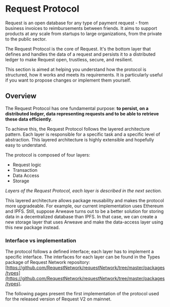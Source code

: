 # Request Protocol

Request is an open database for any type of payment request - from business invoices to reimbursements between friends. It aims to support products at any scale from startups to large organizations, from the private to the public sector.

The Request Protocol is the core of Request. It's the bottom layer that defines and handles the data of a request and persists it to a distributed ledger to make Request open, trustless, secure, and resilient.

This section is aimed at helping you understand how the protocol is structured, how it works and meets its requirements. It is particularly useful if you want to propose changes or implement them yourself.

## Overview

The Request Protocol has one fundamental purpose: **to persist, on a distributed ledger, data representing requests and to be able to retrieve these data efficiently**.

To achieve this, the Request Protocol follows the layered architecture pattern. Each layer is responsible for a specific task and a specific level of abstraction. This layered architecture is highly extensible and hopefully easy to understand.

The protocol is composed of four layers:

* Request logic
* Transaction
* Data Access
* Storage

&#x20;_Layers of the Request Protocol, each layer is described in the next section._

This layered architecture allows package reusability and makes the protocol more upgradeable. For example, our current implementation uses Ethereum and IPFS. Still, suppose Arweave turns out to be a better solution for storing data in a decentralized database than IPFS. In that case, we can create a new storage layer that uses Arweave and make the data-access layer using this new package instead.

### Interface vs implementation

The protocol follows a defined interface; each layer has to implement a specific interface. The interfaces for each layer can be found in the Types package of Request Network repository: [https://github.com/RequestNetwork/requestNetwork/tree/master/packages/types](https://github.com/RequestNetwork/requestNetwork/tree/master/packages/types).

The following pages present the first implementation of the protocol used for the released version of Request V2 on mainnet.
